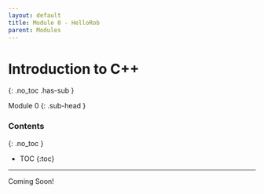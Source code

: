 ```yaml
---
layout: default
title: Module 0 - HelloRob
parent: Modules
---
```


# Introduction to C++
{: .no_toc .has-sub }

Module 0
{: .sub-head }

### Contents
{: .no_toc }

* TOC
{:toc}

---

Coming Soon!
